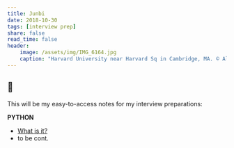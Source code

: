 ```yaml
---
title: Junbi
date: 2018-10-30
tags: [interview prep]
share: false
read_time: false
header:
    image: /assets/img/IMG_6164.jpg
    caption: "Harvard University near Harvard Sq in Cambridge, MA. © Alex Shoop"
---
```

## :snake:

This will be my easy-to-access notes for my interview preparations:

**PYTHON**
- [What is it?](!https://www.python.org/doc/essays/blurb/)
- to be cont.

